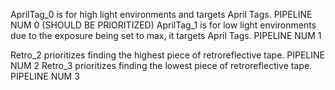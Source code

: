 AprilTag_0 is for high light environments and targets April Tags. PIPELINE NUM 0 (SHOULD BE PRIORITIZED)
AprilTag_1 is for low light environments due to the exposure being set to max, it targets April Tags. PIPELINE NUM 1

Retro_2 prioritizes finding the highest piece of retroreflective tape. PIPELINE NUM 2
Retro_3 prioritizes finding the lowest piece of retroreflective tape. PIPELINE NUM 3